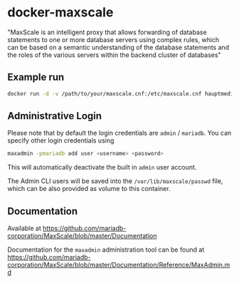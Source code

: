 # docker-maxscale

"MaxScale is an intelligent proxy that allows forwarding of database statements to one or more database servers using complex rules, which can be based on a semantic understanding of the database statements and the roles of the various servers within the backend cluster of databases"

## Example run

```bash
docker run -d -v /path/to/your/maxscale.cnf:/etc/maxscale.cnf hauptmedia/maxscale
```

## Administrative Login

Please note that by default the login credentials are `admin` / `mariadb`. You can specify other login credentials using

```bash
maxadmin -pmariadb add user <username> <password>
``` 

This will automatically deactivate the built in `admin` user account.

The Admin CLI users will be saved into the `/var/lib/maxscale/passwd` file, which can be also provided as volume to this container.

## Documentation

Available at https://github.com/mariadb-corporation/MaxScale/blob/master/Documentation

Documentation for the `maxadmin` administration tool can be found at https://github.com/mariadb-corporation/MaxScale/blob/master/Documentation/Reference/MaxAdmin.md

